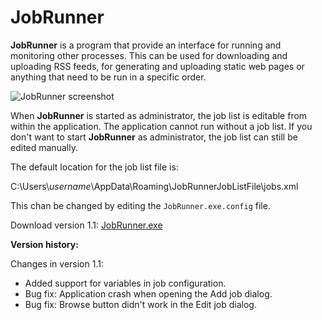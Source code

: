 # JobRunner
**JobRunner** is a program that provide an interface for running and monitoring other processes. This can be used for downloading and uploading RSS feeds, for generating and uploading static web pages or anything that need to be run in a specific order.

![JobRunner screenshot](http://imghost.winsoft.se/upload/857971586771823jobrunner.jpg "JobRunner screenshot")

When **JobRunner** is started as administrator, the job list is editable from within the application. The application cannot run without a job list. If you don't want to start **JobRunner** as administrator, the job list can still be edited manually.

The default location for the job list file is:

C:\Users\\*username*\AppData\Roaming\JobRunnerJobListFile\jobs.xml

This chan be changed by editing the `JobRunner.exe.config` file.

Download version 1.1: [JobRunner.exe](http://winsoft.se/files/JobRunner.exe)

**Version history:**

Changes in version 1.1:

- Added support for variables in job configuration.
- Bug fix: Application crash when opening the Add job dialog.
- Bug fix: Browse button didn't work in the Edit job dialog.

